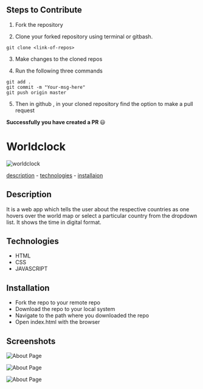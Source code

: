 
## Steps to Contribute

1. Fork the repository

2. Clone your forked repository using terminal or gitbash.

```
git clone <link-of-repos>
```

3. Make changes to the cloned repos

4. Run the following three commands

```
git add .
git commit -m "Your-msg-here"
git push origin master
```

5. Then in github , in your cloned repository find the option to make a pull request

<b> Successfully you have created a PR </b> :smiley:

# Worldclock

![worldclock](./Screenshots/snap-app.png)

[description](#description) - [technologies](#technologies) - [installaion](#installation)

## Description

It is a web app which tells the user about the respective countries as one hovers over the world map or select a particular country from the
dropdown list. It shows the time in digital format.

## Technologies

- HTML
- CSS
- JAVASCRIPT

## Installation

- Fork the repo to your remote repo
- Download the repo to your local system
- Navigate to the path where you downloaded the repo
- Open index.html with the browser




## Screenshots
![About Page](https://github.com/Aditya-shrivastav/world-clock/blob/master/images/world-clock-ss.png)

![About Page](https://github.com/mohitbhata12/world-clock/blob/master/images/World_clock.png)

![About Page](https://github.com/Aditya-shrivastav/world-clock/blob/master/images/world-clock-modal.png)

